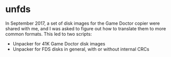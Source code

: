 unfds
=====

In September 2017, a set of disk images for the Game Doctor
copier were shared with me, and I was asked to figure out how to
translate them to more common formats.  This led to two scripts:

- Unpacker for 41K Game Doctor disk images
- Unpacker for FDS disks in general, with or without internal CRCs
